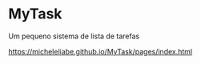 # MyTask
Um pequeno sistema de lista de tarefas


https://micheleliabe.github.io/MyTask/pages/index.html
